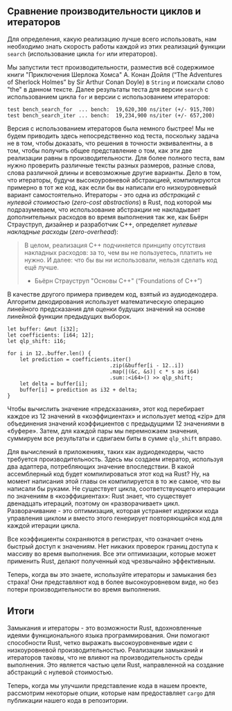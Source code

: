 ## Сравнение производительности циклов и итераторов

Для определения, какую реализацию лучше всего использовать, нам необходимо знать
скорость работы каждой из этих реализаций функции `search` (использование цикла 
`for` или итераторов).

Мы запустили тест производительности, разместив всё содержимое книги 
"Приключения Шерлока Хомса" А. Конан Дойля (“The Adventures of Sherlock Holmes” 
by Sir Arthur Conan Doyle) в `String` и поискали слово "the" в данном тексте. 
Далее результаты теста для версии `search` с использованием цикла `for` и 
версии с использованием итераторов:

```text
test bench_search_for  ... bench:  19,620,300 ns/iter (+/- 915,700)
test bench_search_iter ... bench:  19,234,900 ns/iter (+/- 657,200)
```

Версия с использованием итераторов была немного быстрее! Мы не будем приводить 
здесь непосредственно код теста, поскольку задача не в том, чтобы доказать, 
что решения в точности эквивалентны, а в том, чтобы получить общее представление 
о том, как эти две реализации равны в производительности. Для более полного 
теста, вам нужно проверить различные тексты разных размеров, разные слова,
слова различной длины и всевозможные другие варианты. Дело в том, что итераторы, 
будучи высокоуровневой абстракцией, компилируются примерно в тот же код, как 
если бы вы написали его низкоуровневый вариант самостоятельно. Итераторы - это 
одна из *абстракций с нулевой стоимостью* (*zero-cost abstractions*) в Rust, под 
которой мы подразумеваем, что использование абстракции не накладывает 
дополнительных расходов во время выполнения так же, как Бьёрн Страуструп, 
дизайнер и разработчик C++, определяет *нулевые накладные расходы* 
(*zero-overhead*):

> В целом, реализация C++ подчиняется принципу отсутствия накладных расходов: 
за то, чем вы не пользуетесь, платить не нужно. И далее: что бы вы ни 
использовали, нельзя сделать код ещё лучше.
>
> - Бьёрн Страуструп "Основы C++" (“Foundations of C++”)

В качестве другого примера приведем код, взятый из аудиодекодера.
Алгоритм декодирования использует математическую операцию линейного предсказания для 
оценки будущих значений на основе линейной функции предыдущих выборок.

```rust,ignore
let buffer: &mut [i32];
let coefficients: [i64; 12];
let qlp_shift: i16;

for i in 12..buffer.len() {
    let prediction = coefficients.iter()
                                 .zip(&buffer[i - 12..i])
                                 .map(|(&c, &s)| c * s as i64)
                                 .sum::<i64>() >> qlp_shift;
    let delta = buffer[i];
    buffer[i] = prediction as i32 + delta;
}
```

Чтобы вычислить значение «предсказания», этот код перебирает каждое из 12 
значений в «коэффициентах» и использует метод «zip» для объединения значений
коэффициентов с предыдущими 12 значениями в «буфере». Затем, для каждой пары
мы перемножаем значения, суммируем все результаты и сдвигаем биты в сумме 
`qlp_shift` вправо.

Для вычислений в приложениях, таких как аудиодекодеры, часто требуется производительность. Здесь мы создаем итератор, используя два адаптера, 
потребляющих значение впоследствии. В какой ассемблерный код будет 
компилироваться этот код 
на Rust? Ну, на момент написания этой главы он компилируется в то же самое, 
что вы написали бы руками. Не существует цикла, соответствующего итерации по 
значениям в «коэффициентах»: Rust знает, что существует двенадцать итераций, 
поэтому он «разворачивает» цикл. Разворачивание - это оптимизация, которая 
устраняет издержки кода управления циклом и вместо этого генерирует 
повторяющийся код для каждой итерации цикла.

Все коэффициенты сохраняются в регистрах, что означает очень быстрый доступ к значениям. Нет никаких проверок границ доступа к массиву во время выполнения. 
Все эти оптимизации, которые может применить Rust, делают полученный код 
чрезвычайно эффективным.

Теперь, когда вы это знаете, используйте итераторы и замыкания без страха! Они представляют код в более высокоуровневом виде, но без потери производительности 
во время выполнения.

## Итоги

Замыкания и итераторы - это возможности Rust, вдохновленные идеями 
функционального языка программирования. Они помогают способности Rust, четко 
выражать высокоуровненвые идеи с низкоуровневой производительностью. 
Реализации замыканий и итераторов таковы, что не влияют на производительность 
среды выполнения. Это является частью цели Rust, направленной на создание 
абстракций с нулевой стоимостью.

<!-- Are we going to cover which other elements of rust are zero-cost
abstractions, somewhere? Might be good to cross ref or, if we've already
covered, give a brief list or a way to identify them -->
<!-- Zero-cost abstraction in Rust is more about a design philosophy and a goal
we keep in mind; ёall abstractions in Rust strive to be zero-cost abstractions,
and if they aren't, it's considered a bug. There will always be some bugs. I've
reworded a bit to not make it sound as much like something we could list.
/Carol -->

Теперь, когда мы улучшили представление кода в нашем проекте, рассмотрим 
некоторые опции, которые нам предоставляет `cargo` для публикации нашего кода в репозитории.
